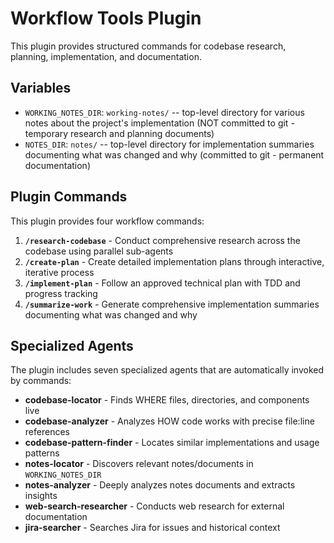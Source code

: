 # Workflow Tools Plugin

This plugin provides structured commands for codebase research, planning, implementation, and documentation.

## Variables

- `WORKING_NOTES_DIR`: `working-notes/` -- top-level directory for various notes about the project's implementation (NOT committed to git - temporary research and planning documents)
- `NOTES_DIR`: `notes/` -- top-level directory for implementation summaries documenting what was changed and why (committed to git - permanent documentation)

## Plugin Commands

This plugin provides four workflow commands:

1. **`/research-codebase`** - Conduct comprehensive research across the codebase using parallel sub-agents
2. **`/create-plan`** - Create detailed implementation plans through interactive, iterative process
3. **`/implement-plan`** - Follow an approved technical plan with TDD and progress tracking
4. **`/summarize-work`** - Generate comprehensive implementation summaries documenting what was changed and why

## Specialized Agents

The plugin includes seven specialized agents that are automatically invoked by commands:

- **codebase-locator** - Finds WHERE files, directories, and components live
- **codebase-analyzer** - Analyzes HOW code works with precise file:line references
- **codebase-pattern-finder** - Locates similar implementations and usage patterns
- **notes-locator** - Discovers relevant notes/documents in `WORKING_NOTES_DIR`
- **notes-analyzer** - Deeply analyzes notes documents and extracts insights
- **web-search-researcher** - Conducts web research for external documentation
- **jira-searcher** - Searches Jira for issues and historical context
